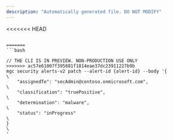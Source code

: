 ```yaml
---
description: "Automatically generated file. DO NOT MODIFY"
---
```


<<<<<<< HEAD
```cli

=======
```bash

// THE CLI IS IN PREVIEW. NON-PRODUCTION USE ONLY
>>>>>>> ac57e61007f395881f1814eae37dc23911227b9b
mgc security alerts-v2 patch --alert-id {alert-id} --body '{\
    "assignedTo": "secAdmin@contoso.onmicrosoft.com",\
    "classification": "truePositive",\
    "determination": "malware",\
    "status": "inProgress"\
}\
'

```
